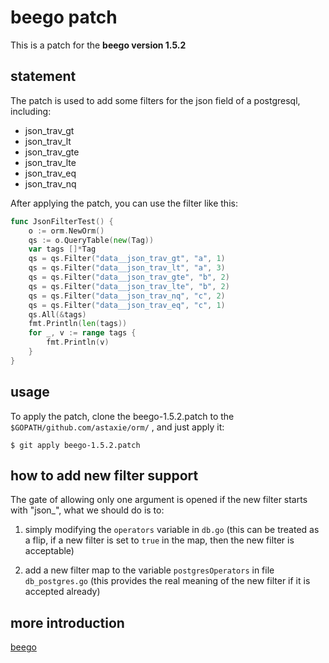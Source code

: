 beego patch
===
This is a patch for the **beego version 1.5.2**

## statement
The patch is used to add some filters for the json field of a postgresql, including:

* json_trav_gt
* json_trav_lt
* json_trav_gte
* json_trav_lte
* json_trav_eq
* json_trav_nq

After applying the patch, you can use the filter like this:

```go
func JsonFilterTest() {
    o := orm.NewOrm()
    qs := o.QueryTable(new(Tag))
    var tags []*Tag
    qs = qs.Filter("data__json_trav_gt", "a", 1)
    qs = qs.Filter("data__json_trav_lt", "a", 3)
    qs = qs.Filter("data__json_trav_gte", "b", 2)
    qs = qs.Filter("data__json_trav_lte", "b", 2)
    qs = qs.Filter("data__json_trav_nq", "c", 2)
    qs = qs.Filter("data__json_trav_eq", "c", 1)
    qs.All(&tags)
    fmt.Println(len(tags))
    for _, v := range tags {
        fmt.Println(v)
    }
}
```

## usage
To apply the patch, clone the beego-1.5.2.patch to the ``` $GOPATH/github.com/astaxie/orm/ ``` , and just apply it:

```shell
$ git apply beego-1.5.2.patch
```

## how to add new filter support
The gate of allowing only one argument is opened if the new filter starts with "json_", what we should do is to:

1. simply modifying the ``` operators ``` variable in ``` db.go ``` (this can be treated as a flip, if a new filter is set to ``` true ``` in the map, then the new filter is acceptable)

2. add a new filter map to the variable ``` postgresOperators ``` in file ``` db_postgres.go ``` (this provides the real meaning of the new filter if it is accepted already)

## more introduction
[beego](https://beego.me/)
